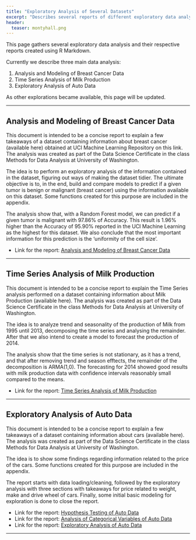 ```yaml
---
title: "Exploratory Analysis of Several Datasets"
excerpt: "Describes several reports of different exploratory data analysis."
header:
  teaser: montyhall.png
---
```


This page gathers several exploratory data analysis and their respective reports created using R Markdown.

Currently we describe three main data analysis:

1) Analysis and Modeling of Breast Cancer Data
2) Time Series Analysis of Milk Production
3) Exploratory Analysis of Auto Data

As other explorations became available, this page will be updated.

---

## Analysis and Modeling of Breast Cancer Data

This document is intended to be a concise report to explain a few takeaways of a dataset containing information about breast cancer (available here) obtained at UCI Machine Learning Repository on this link. The analysis was created as part of the Data Science Certificate in the class Methods for Data Analysis at University of Washington.

The idea is to perform an exploratory analysis of the information contained in the dataset, figuring out ways of making the dataset tidier. The ultimate objective is to, in the end, build and compare models to predict if a given tumor is benign or malignant (breast cancer) using the information available on this dataset. Some functions created for this purpose are included in the appendix.

The analysis show that, with a Random Forest model, we can predict if a given tumor is malignant with 97.86% of Accuracy. This result is 1.96% higher than the Accuracy of 95.90% reported in the UCI Machine Learning as the highest for this dataset. We also conclude that the most important information for this prediction is the ‘uniformity of the cell size’.

* Link for the report: <a href="http://rpubs.com/ricardosc/breast-cancer" target='_blank' class="btn btn--info btn--small">Analysis and Modeling of Breast Cancer Data</a>

---

## Time Series Analysis of Milk Production

This document is intended to be a concise report to explain the Time Series analysis performed on a dataset containing information about Milk Production (available here). The analysis was created as part of the Data Science Certificate in the class Methods for Data Analysis at University of Washington.

The idea is to analyze trend and seasonality of the production of Milk from 1995 until 2013, decomposing the time series and analysing the remainder. After that we also intend to create a model to forecast the production of 2014.

The analysis show that the time series is not stationary, as it has a trend, and that after removing trend and season efftects, the remainder of the decomposition is ARMA(1,0). The forecasting for 2014 showed good results with milk production data with confidence intervals reasonably small compared to the means.

* Link for the report: <a href="http://rpubs.com/ricardosc/milk-timeseries" target='_blank' class="btn btn--info btn--small">Time Series Analysis of Milk Production</a>

---

## Exploratory Analysis of Auto Data

This document is intended to be a concise report to explain a few takeaways of a dataset containing information about cars (available here). The analysis was created as part of the Data Science Certificate in the class Methods for Data Analysis at University of Washington.

The idea is to show some findings regarding information related to the price of the cars. Some functions created for this purpose are included in the appendix.

The report starts with data loading/cleaning, followed by the exploratory analysis with three sections with takeaways for price related to weight, make and drive wheel of cars. Finally, some initial basic modeling for exploration is done to close the report.

* Link for the report: <a href="http://rpubs.com/ricardosc/auto-hypothesis-testing" target='_blank' class="btn btn--info btn--small">Hypothesis Testing of Auto Data</a>
* Link for the report: <a href="http://rpubs.com/ricardosc/auto-categorical-variables" target='_blank' class="btn btn--info btn--small">Analysis of Categorical Variables of Auto Data</a>
* Link for the report: <a href="http://rpubs.com/ricardosc/auto-exploration" target='_blank' class="btn btn--info btn--small">Exploratory Analysis of Auto Data</a>

---

